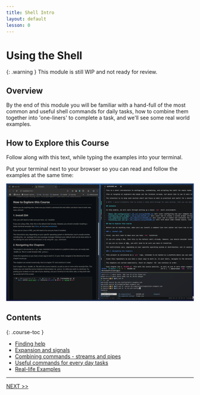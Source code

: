 ```yaml
---
title: Shell Intro
layout: default
lesson: 0
---
```

# Using the Shell

{: .warning }
This module is still WIP and not ready for review.

## Overview

By the end of this module you will be familiar with a hand-full of the most common and useful shell commands for daily tasks, how to combine them together into 'one-liners' to complete a task, and we'll see some real world examples.

## How to Explore this Course

Follow along with this text, while typing the examples into your terminal.

Put your terminal next to your browser so you can read and follow the examples at the same time:

![image](../img/side-by-side.png)

## Contents

{: .course-toc }
- [Finding help](./01_help-hisory)
- [Expansion and signals](./02_expansion-signals)
- [Combining commands - streams and pipes](./03_streams-and-pipes)
- [Useful commands for every day tasks](./04_commands)
- [Real-life Examples](./05_one-liners)

---

[NEXT >>](./01_help-hisory)

